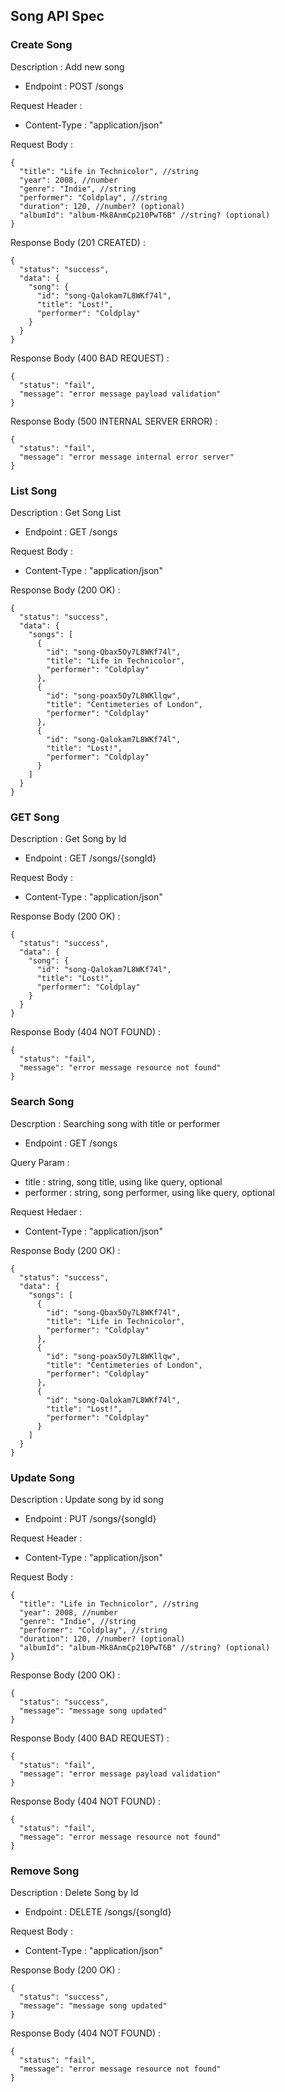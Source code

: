 ## Song API Spec

### Create Song

Description : Add new song

- Endpoint : POST /songs

Request Header :

- Content-Type : "application/json"

Request Body :

```
{
  "title": "Life in Technicolor", //string
  "year": 2008, //number
  "genre": "Indie", //string
  "performer": "Coldplay", //string
  "duration": 120, //number? (optional)
  "albumId": "album-Mk8AnmCp210PwT6B" //string? (optional)
}
```

Response Body (201 CREATED) :

```
{
  "status": "success",
  "data": {
    "song": {
      "id": "song-Qalokam7L8WKf74l",
      "title": "Lost!",
      "performer": "Coldplay"
    }
  }
}
```

Response Body (400 BAD REQUEST) :

```
{
  "status": "fail",
  "message": "error message payload validation"
}
```

Response Body (500 INTERNAL SERVER ERROR) :

```
{
  "status": "fail",
  "message": "error message internal error server"
}
```

### List Song

Description : Get Song List

- Endpoint : GET /songs

Request Body :

- Content-Type : "application/json"

Response Body (200 OK) :

```
{
  "status": "success",
  "data": {
    "songs": [
      {
        "id": "song-Qbax5Oy7L8WKf74l",
        "title": "Life in Technicolor",
        "performer": "Coldplay"
      },
      {
        "id": "song-poax5Oy7L8WKllqw",
        "title": "Centimeteries of London",
        "performer": "Coldplay"
      },
      {
        "id": "song-Qalokam7L8WKf74l",
        "title": "Lost!",
        "performer": "Coldplay"
      }
    ]
  }
}

```

### GET Song

Description : Get Song by Id

- Endpoint : GET /songs/{songId}

Request Body :

- Content-Type : "application/json"

Response Body (200 OK) :

```
{
  "status": "success",
  "data": {
    "song": {
      "id": "song-Qalokam7L8WKf74l",
      "title": "Lost!",
      "performer": "Coldplay"
    }
  }
}
```

Response Body (404 NOT FOUND) :

```
{
  "status": "fail",
  "message": "error message resource not found"
}
```

### Search Song

Descrption : Searching song with title or performer

- Endpoint : GET /songs

Query Param :

- title : string, song title, using like query, optional
- performer : string, song performer, using like query, optional

Request Hedaer :

- Content-Type : "application/json"

Response Body (200 OK) :

```
{
  "status": "success",
  "data": {
    "songs": [
      {
        "id": "song-Qbax5Oy7L8WKf74l",
        "title": "Life in Technicolor",
        "performer": "Coldplay"
      },
      {
        "id": "song-poax5Oy7L8WKllqw",
        "title": "Centimeteries of London",
        "performer": "Coldplay"
      },
      {
        "id": "song-Qalokam7L8WKf74l",
        "title": "Lost!",
        "performer": "Coldplay"
      }
    ]
  }
}
```

### Update Song

Description : Update song by id song

- Endpoint : PUT /songs/{songId}

Request Header :

- Content-Type : "application/json"

Request Body :

```
{
  "title": "Life in Technicolor", //string
  "year": 2008, //number
  "genre": "Indie", //string
  "performer": "Coldplay", //string
  "duration": 120, //number? (optional)
  "albumId": "album-Mk8AnmCp210PwT6B" //string? (optional)
}
```

Response Body (200 OK) :

```
{
  "status": "success",
  "message": "message song updated"
}
```

Response Body (400 BAD REQUEST) :

```
{
  "status": "fail",
  "message": "error message payload validation"
}
```

Response Body (404 NOT FOUND) :

```
{
  "status": "fail",
  "message": "error message resource not found"
}
```

### Remove Song

Description : Delete Song by Id

- Endpoint : DELETE /songs/{songId}

Request Body :

- Content-Type : "application/json"

Response Body (200 OK) :

```
{
  "status": "success",
  "message": "message song updated"
}
```

Response Body (404 NOT FOUND) :

```
{
  "status": "fail",
  "message": "error message resource not found"
}
```
